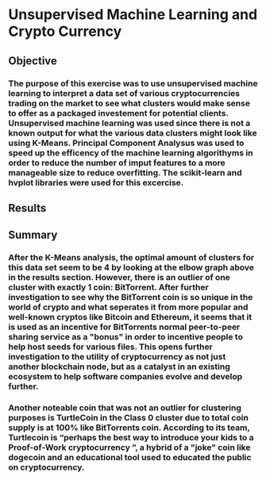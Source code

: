 # Unsupervised Machine Learning and Crypto Currency
## Objective
###  The purpose of this exercise was to use unsupervised machine learning to interpret a data set of various cryptocurrencies trading on the market to see what clusters would make sense to offer as a packaged investement for potential clients. Unsupervised machine learning was used since there is not a known output for what the various data clusters might look like using K-Means. Principal Component Analysus was used to speed up the efficency of the machine learning algorithyms in order to reduce the number of imput features to a more manageable size to reduce overfitting. The scikit-learn and hvplot libraries were used for this excercise.
## Results
###
## Summary
### After the K-Means analysis, the optimal amount of clusters for this data set seem to be 4 by looking at the elbow graph above in the results section. However, there is an outlier of one cluster with exactly 1 coin: BitTorrent. After further investigation to see why the BitTorrent coin is so unique in the world of crypto and what seperates it from more popular and well-known cryptos like Bitcoin and Ethereum, it seems that it is used as an incentive for BitTorrents normal peer-to-peer sharing service as a "bonus" in order to incentive people to help host seeds for various files. This opens further investigation to the utility of cryptocurrency as not just another blockchain node, but as a catalyst in an existing ecosystem to help software companies evolve and develop further.

### Another noteable coin that was not an outlier for clustering purposes is TurtleCoin in the Class 0 cluster due to total coin supply is at 100% like BitTorrents coin. According to its team, Turtlecoin is “perhaps the best way to introduce your kids to a Proof-of-Work cryptocurrency ”, a hybrid of a "joke" coin like dogecoin and an educational tool used to educated the public on cryptocurrency. 
